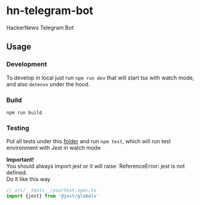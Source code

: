 # hn-telegram-bot
HackerNews Telegram Bot

## Usage

### Development

To develop in local just run `npm run dev` that will start tsx with watch mode, and also `dotenvx` under the hood.

### Build
```npm run build```

### Testing

Put all tests under this [folder](src/__tests__) and run `npm test`, which will run test environment with Jest in watch mode

**Important!**   
You should always import jest or it will raise `ReferenceError: jest is not defined.  
Do it like this way 
```js
// src/__tests__/yourtest.spec.ts
import {jest} from '@jest/globals'
```

